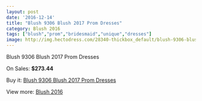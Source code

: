 ```yaml
---
layout: post
date: '2016-12-14'
title: "Blush 9306 Blush 2017 Prom Dresses"
category: Blush 2016
tags: ["blush","prom","bridesmaid","unique","dresses"]
image: http://img.hectodress.com/28340-thickbox_default/blush-9306-blush-2012-prom-dresses.jpg
---
```

Blush 9306 Blush 2017 Prom Dresses

On Sales: **$273.44**
<a href="https://www.hectodress.com/blush-2013/13227-blush-9306-blush-2012-prom-dresses.html"><amp-img layout="responsive" width="600" height="600" src="//img.hectodress.com/28340-thickbox_default/blush-9306-blush-2012-prom-dresses.jpg" alt="Blush 9306 Blush 2017 Prom Dresses 0" /></a>
<a href="https://www.hectodress.com/blush-2013/13227-blush-9306-blush-2012-prom-dresses.html"><amp-img layout="responsive" width="600" height="600" src="//img.hectodress.com/28342-thickbox_default/blush-9306-blush-2012-prom-dresses.jpg" alt="Blush 9306 Blush 2017 Prom Dresses 1" /></a>
<a href="https://www.hectodress.com/blush-2013/13227-blush-9306-blush-2012-prom-dresses.html"><amp-img layout="responsive" width="600" height="600" src="//img.hectodress.com/28341-thickbox_default/blush-9306-blush-2012-prom-dresses.jpg" alt="Blush 9306 Blush 2017 Prom Dresses 2" /></a>

Buy it: [Blush 9306 Blush 2017 Prom Dresses](https://www.hectodress.com/blush-2013/13227-blush-9306-blush-2012-prom-dresses.html "Blush 9306 Blush 2017 Prom Dresses")

View more: [Blush 2016](https://www.hectodress.com/209-blush-2013 "Blush 2016")